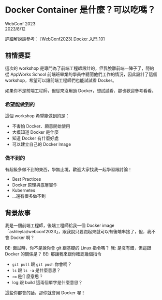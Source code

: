 # Docker Container 是什麼？可以吃嗎？

WebConf 2023  
2023/8/12

詳細解說請參考：
[[WebConf2023] Docker 入門 101](https://azole.medium.com/webconf2023-docker-%E5%85%A5%E9%96%80-101-fae89170553a)

## 前情提要

這次的 workshop 是專門為了前端工程師設計的，但我脫離前端一陣子了，隱約從 AppWorks School 前端班畢業的學員中聽聞他們工作的情況，因此設計了這個 workshop，希望可以讓前端工程師們也能試試看 Docker。

如果你不是前端工程師，但從來沒用過 Docker，想試試看，那也歡迎參考看看。

### 希望能做到的

這個 workshop 希望能做到的是：

- 不害怕 Docker、願意開始使用
- 大概知道 Docker 是什麼
- 知道 Docker 有什麼好處
- 可以建立自己的 Docker Image

### 做不到的

有超級多做不到的東西，學無止境，歡迎大家找我一起學習跟討論！

- Best Practices
- Docker 原理與底層實作
- Kubernetes
- ...還有很多做不到

## 背景故事

我是一個前端工程師，後端工程師給我一個 Docker image 「ashleylai/webconf2023」，跟我說只要跑起來就可以有後端串接了，但，我不會 Docker 啊？

BE: 面試時，你不是說你會 git 跟基礎的 Linux 指令嗎？
我: 是沒有錯，但這跟 Docker 的關係是？
BE: 那讓我來跟你確認幾個指令

- `git pull` 跟 `git push` 你會嗎？
- `ls` 跟 `ls -a` 是什麼意思？
- `rm` 是什麼意思？
- log 跟 build 這兩個單字是什麼意思？

這些你都會的話，那你就會用 Docker 喔！
